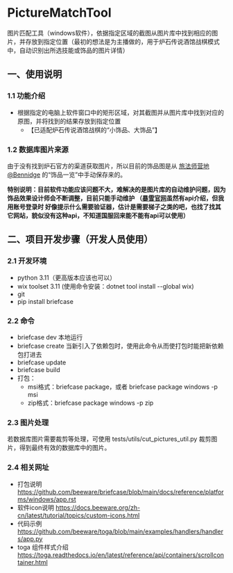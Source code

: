 # PictureMatchTool
图片匹配工具（windows软件），依据指定区域的截图从图片库中找到相应的图片，并存放到指定位置（最初的想法是为主播做的，用于炉石传说酒馆战棋模式中，自动识别出所选技能或饰品的图片详情）

## 一、使用说明
### 1.1 功能介绍
* 根据指定的电脑上软件窗口中的矩形区域，对其截图并从图片库中找到对应的原图，并将找到的结果存放到指定位置
  - 【已适配炉石传说酒馆战棋的“小饰品、大饰品”】

### 1.2 数据库图片来源
由于没有找到炉石官方的渠道获取图片，所以目前的饰品图是从 [旅法师营地@Bennidge](https://www.iyingdi.com/tz/people/55547) 的“饰品一览”中手动保存来的。

**特别说明：目前软件功能应该问题不大，难解决的是图片库的自动维护问题，因为饰品效果设计师会不断调整，目前只能手动维护
（[暴雪官网](https://develop.battle.net/documentation/hearthstone/game-data-apis)虽然有api介绍，但我用账号登录时
好像提示什么需要验证器，估计是需要梯子之类的吧，也找了找其它网站，貌似没有这种api，不知道国服回来能不能有api可以使用）**

## 二、项目开发步骤（开发人员使用）
### 2.1 开发环境
* python 3.11（更高版本应该也可以）
* wix toolset 3.11 (使用命令安装：dotnet tool install --global wix)
* git
* pip install briefcase
### 2.2 命令
* briefcase dev 本地运行
* briefcase create 当新引入了依赖包时，使用此命令从而使打包时能把新依赖包打进去
* briefcase update
* briefcase build
* 打包：
  - msi格式：briefcase package，或者 briefcase package windows -p msi
  - zip格式：briefcase package windows -p zip

### 2.3 图片处理
若数据库图片需要裁剪等处理，可使用 tests/utils/cut_pictures_util.py 裁剪图片，得到最终有效的数据库中的图片。
### 2.4 相关网址
* 打包说明
https://github.com/beeware/briefcase/blob/main/docs/reference/platforms/windows/app.rst
* 软件icon说明
https://docs.beeware.org/zh-cn/latest/tutorial/topics/custom-icons.html
* 代码示例
https://github.com/beeware/toga/blob/main/examples/handlers/handlers/app.py
* toga 组件样式介绍
https://toga.readthedocs.io/en/latest/reference/api/containers/scrollcontainer.html